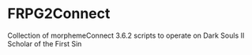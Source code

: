 # FRPG2Connect
Collection of morphemeConnect 3.6.2 scripts to operate on Dark Souls II Scholar of the First Sin
